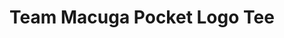 ---
layout: product
title: "Team Macuga Pocket Logo Tee"
price: 23.50
featured_image: https://cdn.shopify.com/s/files/1/0654/7836/1206/files/unisex-staple-t-shirt-white-front-68b1bf8916b99.jpg?v=1756479388
images:
  White:
    - https://cdn.shopify.com/s/files/1/0654/7836/1206/files/unisex-staple-t-shirt-white-front-68b1bf8916b99.jpg?v=1756479388
sizes: ["XS", "S", "M", "L", "XL", "2XL", "3XL", "4XL", "5XL"]
colors: ["White"]
sku: TM-TEE-001
description: "This t-shirt is everything you've dreamed of and more. It feels soft and lightweight, with the right amount of stretch. It's comfortable and flattering for all."
category: t-shirts
shopify_handle: team-macuga-pocket-logo-with-usa-on-back
variants:
  White:
    XS: 42513184096374
    S: 42513184129142
    M: 42513184161910
    L: 42513184194678
    XL: 42513184227446
    2XL: 42513184260214
    3XL: 42513184292982
    4XL: 42513184325750
    5XL: 42513184358518
---